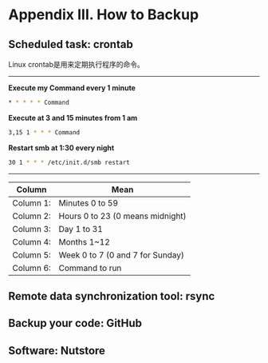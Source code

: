 # Appendix III. How to Backup

## Scheduled task: crontab
Linux crontab是用来定期执行程序的命令。

-------

**Execute my Command every 1 minute**
```bash
* * * * * Command
```
**Execute at 3 and 15 minutes from 1 am**
```bash
3,15 1 * * * Command
```
**Restart smb at 1:30 every night**
```bash
30 1 * * * /etc/init.d/smb restart
```
----

|Column| Mean |
|--    |--    |
|Column 1:| Minutes 0 to 59|
|Column 2:| Hours 0 to 23 (0 means midnight)|
|Column 3:| Day 1 to 31|
|Column 4:| Months 1~12|
|Column 5:| Week 0 to 7 (0 and 7 for Sunday)|
|Column 6:| Command to run|



## Remote data synchronization tool: rsync

## Backup your code: GitHub

## Software: Nutstore


